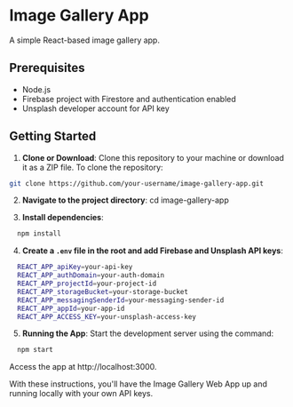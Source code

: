 # Image Gallery App

A simple React-based image gallery app.

## Prerequisites

- Node.js
- Firebase project with Firestore and authentication enabled
- Unsplash developer account for API key

## Getting Started

1. **Clone or Download**: Clone this repository to your machine or download it as a ZIP file.
To clone the repository:
 ```bash
 git clone https://github.com/your-username/image-gallery-app.git
 ```

2. **Navigate to the project directory**:
cd image-gallery-app

3. **Install dependencies**:
 ```bash
   npm install
 ```

4. **Create a `.env` file in the root and add Firebase and Unsplash API keys**:
 ```bash
   REACT_APP_apiKey=your-api-key
   REACT_APP_authDomain=your-auth-domain
   REACT_APP_projectId=your-project-id
   REACT_APP_storageBucket=your-storage-bucket
   REACT_APP_messagingSenderId=your-messaging-sender-id
   REACT_APP_appId=your-app-id
   REACT_APP_ACCESS_KEY=your-unsplash-access-key
 ```

5. **Running the App**:
Start the development server using the command:
 ```bash
   npm start
 ```
 
Access the app at http://localhost:3000.

With these instructions, you'll have the Image Gallery Web App up and running locally with your own API keys.

